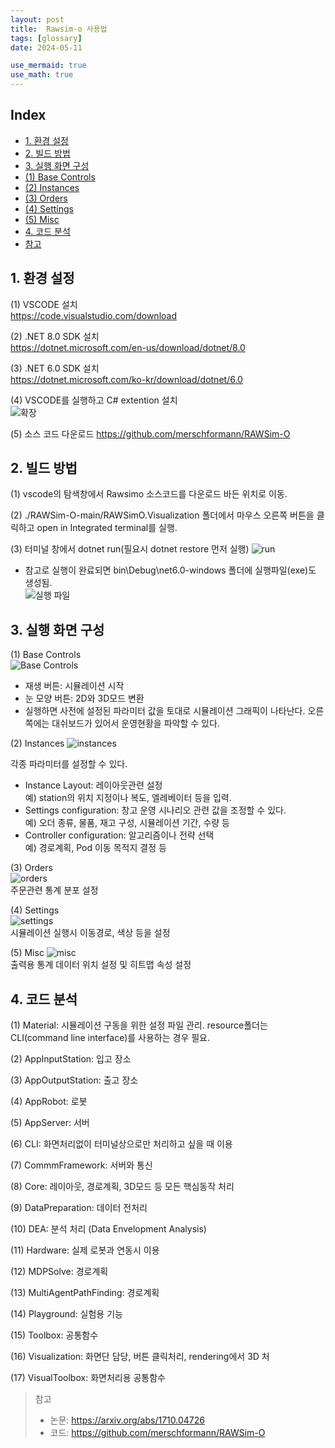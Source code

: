 ```yaml
---
layout: post
title:  Rawsim-o 사용법
tags: [glossary]
date: 2024-05-11

use_mermaid: true
use_math: true
---
```

## <a name="top"></a>Index

* [1. 환경 설정](#title1)
* [2. 빌드 방법](#title2)
* [3. 실행 화면 구성](#title3)
* [ (1) Base Controls](#title3-1)
* [ (2) Instances](#title3-2)
* [ (3) Orders](#title3-3)
* [ (4) Settings](#title3-4)
* [ (5) Misc](#title3-5)
* [4. 코드 분석](#title4)
* [참고](#title5)

##  <a name="title1"></a>1. 환경 설정
(1) VSCODE 설치  
https://code.visualstudio.com/download

(2) .NET 8.0 SDK 설치  
https://dotnet.microsoft.com/en-us/download/dotnet/8.0

(3) .NET 6.0 SDK 설치  
https://dotnet.microsoft.com/ko-kr/download/dotnet/6.0

(4) VSCODE를 실행하고 C# extention 설치  
![확장](../assets/img/extention.png)

(5) 소스 코드 다운로드
https://github.com/merschformann/RAWSim-O

## <a name="title2"></a>2. 빌드 방법
(1) vscode의 탐색창에서 Rawsimo 소스코드를 다운로드 바든 위치로 이동.

(2) ./RAWSim-O-main/RAWSimO.Visualization 폴더에서 마우스 오른쪽 버튼을 클릭하고 open in Integrated terminal를 실행.

(3) 터미널 창에서 dotnet run(필요시 dotnet restore 먼저 실행)
![run](../assets/img/run.png)


* 참고로 실행이 완료되면 bin\Debug\net6.0-windows 폴더에 실행파일(exe)도 생성됨.  
![실행 파일](../assets/img/exefile.png)

## <a name="title3"></a>3. 실행 화면 구성
<a name="title3-1"></a>(1) Base Controls  
![Base Controls](../assets/img/basecontrols.png)
- 재생 버튼: 시뮬레이션 시작
- 눈 모양 버튼: 2D와 3D모드 변환
- 실행하면 사전에 설정된 파라미터 값을 토대로 시뮬레이션 그래픽이 나타난다. 오른쪽에는 대쉬보드가 있어서 운영현황을 파악할 수 있다.

<a name="title3-2"></a>(2) Instances
![instances](../assets/img/instances.png)

각종 파라미터를 설정할 수 있다.
- Instance Layout: 레이아웃관련 설정  
  예) station의 위치 지정이나 복도, 엘레베이터 등을 입력.
- Settings configuration: 창고 운영 시나리오 관련 값을 조정할 수 있다.  
  예) 오더 종류, 물품, 재고 구성, 시뮬레이션  기간, 수량 등 
- Controller configuration: 알고리즘이나 전략 선택  
  예) 경로계획, Pod 이동 목적지 결정 등

<a name="title3-3"></a>(3) Orders  
![orders](../assets/img/orders.png)  
주문관련 통계 분포 설정

<a name="title3-4"></a>(4) Settings  
![settings](../assets/img/settings.png)  
시뮬레이션 실행시 이동경로, 색상 등을 설정

<a name="title3-5"></a>(5) Misc
![misc](../assets/img/misc.png)  
출력용 통계 데이터 위치 설정 및 히트맵 속성 설정

 
## <a name="title4"></a>4. 코드 분석

(1) Material: 시뮬레이션 구동을 위한 설정 파일 관리. resource폴더는 CLI(command line interface)를 사용하는 경우 필요. 

(2) AppInputStation: 입고 장소 

(3) AppOutputStation: 출고 장소

(4) AppRobot: 로봇 

(5) AppServer: 서버 

(6) CLI: 화면처리없이 터미널상으로만 처리하고 싶을 때 이용 

(7) CommmFramework: 서버와 통신 

(8) Core: 레이아웃, 경로계획, 3D모드 등 모든 핵심동작 처리 

(9) DataPreparation: 데이터 전처리

(10) DEA: 분석 처리 (Data Envelopment Analysis)

(11) Hardware: 실제 로봇과 연동시 이용 

(12) MDPSolve: 경로계획 

(13) MultiAgentPathFinding: 경로계획 

(14) Playground: 실험용 기능 

(15) Toolbox: 공통함수  

(16) Visualization: 화면단 담당, 버튼 클릭처리, rendering에서 3D 처 

(17) VisualToolbox: 화면처리용 공통함수 


> 참고
> - 논문: https://arxiv.org/abs/1710.04726
> - 코드: https://github.com/merschformann/RAWSim-O
 
